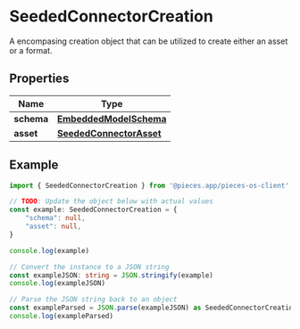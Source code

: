 
# SeededConnectorCreation

A encompasing creation object that can be utilized to create either an asset or a format.

## Properties

Name | Type
------------ | -------------
**schema** | [**EmbeddedModelSchema**](EmbeddedModelSchema)
**asset** | [**SeededConnectorAsset**](SeededConnectorAsset)

## Example

```typescript
import { SeededConnectorCreation } from '@pieces.app/pieces-os-client'

// TODO: Update the object below with actual values
const example: SeededConnectorCreation = {
    "schema": null,
    "asset": null,
}

console.log(example)

// Convert the instance to a JSON string
const exampleJSON: string = JSON.stringify(example)
console.log(exampleJSON)

// Parse the JSON string back to an object
const exampleParsed = JSON.parse(exampleJSON) as SeededConnectorCreation
console.log(exampleParsed)
```


